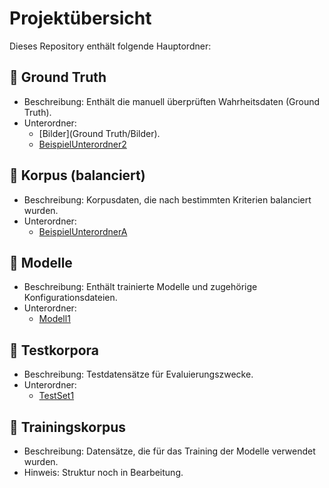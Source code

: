 # Projektübersicht

Dieses Repository enthält folgende Hauptordner:

## 📁 Ground Truth
- Beschreibung: Enthält die manuell überprüften Wahrheitsdaten (Ground Truth).
- Unterordner:
  - [Bilder](Ground Truth/Bilder).
  - [BeispielUnterordner2](./Ground%20Truth/BeispielUnterordner2/)

## 📁 Korpus (balanciert)
- Beschreibung: Korpusdaten, die nach bestimmten Kriterien balanciert wurden.
- Unterordner:
  - [BeispielUnterordnerA](./Korpus%20(balanciert)/BeispielUnterordnerA/)

## 📁 Modelle
- Beschreibung: Enthält trainierte Modelle und zugehörige Konfigurationsdateien.
- Unterordner:
  - [Modell1](./Modelle/Modell1/)

## 📁 Testkorpora
- Beschreibung: Testdatensätze für Evaluierungszwecke.
- Unterordner:
  - [TestSet1](./Testkorpora/TestSet1/)

## 📁 Trainingskorpus
- Beschreibung: Datensätze, die für das Training der Modelle verwendet wurden.
- Hinweis: Struktur noch in Bearbeitung.

